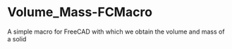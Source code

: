 # Volume_Mass-FCMacro
A simple macro for FreeCAD with which we obtain the volume and mass of a solid
